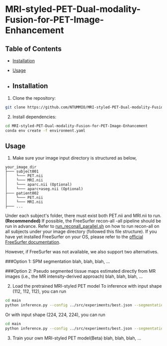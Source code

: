 # MRI-styled-PET-Dual-modality-Fusion-for-PET-Image-Enhancement



## Table of Contents
- [Installation](#installation)
- [Usage](#usage)

- ## Installation
1. Clone the repository:
```bash
git clone https://github.com/NTUMMIO/MRI-styled-PET-Dual-modality-Fusion-for-PET-Image-Enhancement.git
```

2. Install dependencies:
```bash
cd MRI-styled-PET-Dual-modality-Fusion-for-PET-Image-Enhancement
conda env create -f environment.yaml
 ```

## Usage
1. Make sure your image input directory is structured as below, 
```
your_image_dir 
├─── subject001
│    └─── PET.nii
│    └─── MRI.nii
│    └─── aparc.nii (Optional)
│    └─── aparc+aseg.nii (Optional)
├─── patient002
│    └─── PET.nii
│    └─── MRI.nii
├─── ...
```

Under each subject's folder, there must exist both PET.nii and MRI.nii to run.
**(Recommended)** If possible, the FreeSurfer recon-all -all pipeline should be run in advance. Refer to [run_reconall_parallel.sh](main/run_reconall_parallel.sh) on how to run recon-all on all subjects under your image directory (followed this file structure). If you have yet installed FreeSurfer on your OS, please refer to the [official FreeSurfer documentation](https://surfer.nmr.mgh.harvard.edu/fswiki/DownloadAndInstall). 

However, if FreeSurfer was not available, we also support two alternatives.

###Option 1: SPM segmentation
blah, blah, blah, ...

###Option 2: Pseudo segmented tissue maps estimated directly from MR images (i.e., the MR intensity-derived approach)
blah, blah, blah, ...

2. Load the pretrained MRI-styled PET model
To inference with input shape (112, 112, 112), you can run
```bash
cd main
python inference.py --config ../src/experiments/best.json --segmentation 1 --resume_fusion_checkpoint ../src/checkpoint/model_fusion_best.pth --input_directory /your_image_dir 
```

Or with input shape (224, 224, 224), you can run
```bash
cd main
python inference.py --config ../src/experiments/best.json --segmentation 1 --resume_fusion_checkpoint ../src/checkpoint/model_fusion_best_224.pth --input_directory /your_image_dir 
```
3. Train your own MRI-styled PET model(Beta)
blah, blah, blah, ...
